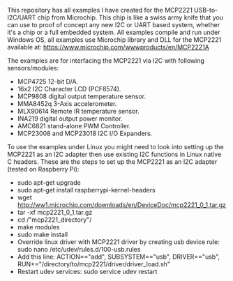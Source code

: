 This repository has all examples I have created for the MCP2221 USB-to-I2C/UART chip from Microchip. This chip is like a swiss army knife that you can use to proof of concept any new I2C or UART based system, whether it's a chip or a full embedded system. 
All examples compile and run under Windows OS, all examples use Microchip library and DLL for the MCP2221 available at: https://www.microchip.com/wwwproducts/en/MCP2221A

The examples are for interfacing the MCP2221 via I2C with following sensors/modules:
- MCP4725 12-bit D/A.
- 16x2 I2C Character LCD (PCF8574).
- MCP9808 digital output temperature sensor.
- MMA8452q 3-Axis accelerometer.
- MLX90614 Remote IR temperature sensor.
- INA219 digital output power monitor.
- AMC6821 stand-alone PWM Controller.
- MCP23008 and MCP23018 I2C I/O Expanders.

To use the examples under Linux you might need to look into setting up the MCP2221 as an I2C adapter then use existing I2C functions in Linux native C headers. These are the steps to set up the MCP2221 as an I2C adapter (tested on Raspberry Pi):
- sudo apt-get upgrade
- sudo apt-get install raspberrypi-kernel-headers
- wget http://ww1.microchip.com/downloads/en/DeviceDoc/mcp2221_0_1.tar.gz
- tar -xf mcp2221_0_1.tar.gz
- cd /"mcp2221_directory"/
- make modules
- sudo make install
- Override linux driver with MCP2221 driver by creating usb device rule: sudo nano /etc/udev/rules.d/100-usb.rules
- Add this line:  ACTION=="add", SUBSYSTEM=="usb", DRIVER=="usb", RUN+="/directory/to/mcp2221/driver/driver_load.sh"
- Restart udev services: sudo service udev restart




